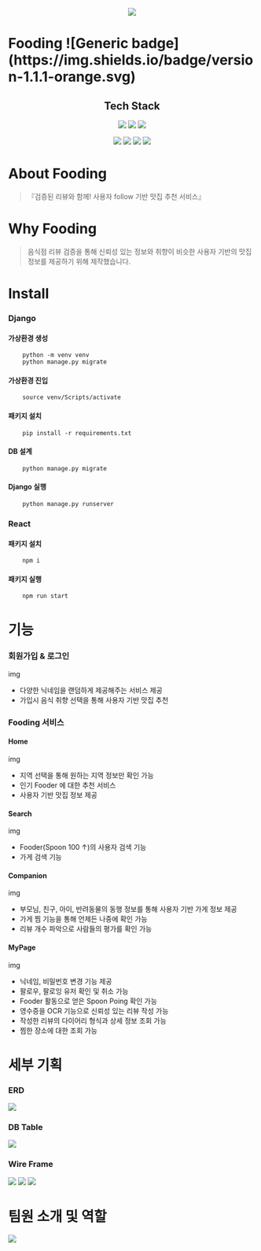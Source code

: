 <p align="center">
<img src="images/logo.png">
</p>
<h1> Fooding   ![Generic badge](https://img.shields.io/badge/version-1.1.1-orange.svg)</h1>
<h2 align="center"> Tech Stack </h2> 

<p align="center">
<img src="https://img.shields.io/badge/Python-3.6.8-blue?style=flat&logo=Python">
<img src="https://img.shields.io/badge/React-17.0.2-9cf?style=flat&logo=React">
<img src="https://img.shields.io/badge/Django-3.1.1-green?style=flat&logo=Django">

</p>
<p align="center">
<img src="https://img.shields.io/badge/MySQL-4479A1?style=flat-square&logo=MySQL&logoColor=white">
<img src="https://img.shields.io/badge/AWS-232F3E?style=flat-square&logo=Amazon AWS&logoColor=white" >
<img src="https://img.shields.io/badge/Docker-2496ED?style=flat-square&logo=Docker&logoColor=white" >
<img src="https://img.shields.io/badge/Jenkins-D24939?style=flat-square&logo=Jenkins&logoColor=white">
</p>


# About Fooding

> 『검증된 리뷰와 함께! 사용자 follow 기반 맛집 추천 서비스』


# Why Fooding

>  음식점 리뷰 검증을 통해 신뢰성 있는 정보와 취향이 비슷한 사용자 기반의 맛집 정보를 제공하기 위해 제작했습니다.


# Install

### Django
#### 가상환경 생성
```
    python -m venv venv
    python manage.py migrate
```
#### 가상환경 진입
```
    source venv/Scripts/activate
```
#### 패키지 설치
```
    pip install -r requirements.txt
```
#### DB 설계
```
    python manage.py migrate
```
#### Django 실행
```
    python manage.py runserver
```

### React
#### 패키지 설치
```
    npm i
```
#### 패키지 실행
```
    npm run start
```


# 기능

### 회원가입 & 로그인

img 

* 다양한 닉네임을 랜덤하게 제공해주는 서비스 제공
* 가입시 음식 취향 선택을 통해 사용자 기반 맛집 추천



### Fooding 서비스

#### Home

img 

* 지역 선택을 통해 원하는 지역 정보만 확인 가능
* 인기 Fooder 에 대한 추천 서비스
* 사용자 기반 맛집 정보 제공


#### Search

img 

* Fooder(Spoon 100 ↑)의 사용자 검색 기능
* 가게 검색 기능



#### Companion

img 

* 부모님, 친구, 아이, 반려동물의 동행 정보를 통해 사용자 기반 가게 정보 제공
* 가게 찜 기능을 통해 언제든 나중에 확인 가능
* 리뷰 개수 파악으로 사람들의 평가를 확인 가능
 


#### MyPage

img 

* 닉네임, 비밀번호 변경 기능 제공
* 팔로우, 팔로잉 유저 확인 및 취소 가능
* Fooder 활동으로 얻은 Spoon Poing 확인 가능
* 영수증을 OCR 기능으로 신뢰성 있는 리뷰 작성 가능
* 작성한 리뷰의 다이어리 형식과 상세 정보 조회 가능
* 찜한 장소에 대한 조회 가능



# 세부 기획

### ERD

<img src="images/ERD.png">


### DB Table

<img src="images/DB.png">

### Wire Frame

<img src="images/WireFrame1.png">

<img src="images/WireFrame2.png">

<img src="images/WireFrame3.png">


# 팀원 소개 및 역할

<img src="images/TeamInfo.png">

